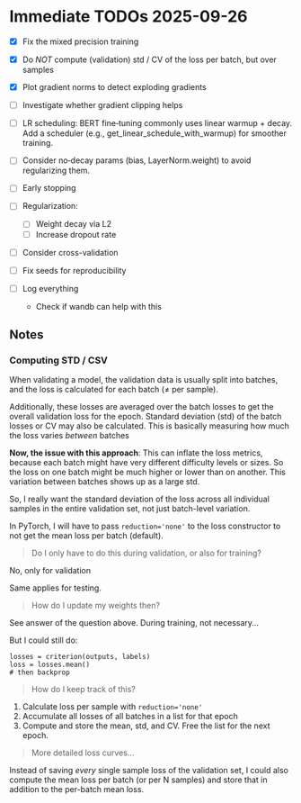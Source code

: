 # Immediate TODOs 2025-09-26

- [x] Fix the mixed precision training
- [x] Do _NOT_ compute (validation) std / CV of the loss per batch, but over samples
- [x] Plot gradient norms to detect exploding gradients
- [ ] Investigate whether gradient clipping helps

- [ ] LR scheduling: BERT fine‑tuning commonly uses linear warmup + decay. Add
      a scheduler (e.g., get_linear_schedule_with_warmup) for smoother training.
- [ ] Consider no‑decay params (bias, LayerNorm.weight) to avoid regularizing them.

- [ ] Early stopping
- [ ] Regularization:
    - [ ] Weight decay via L2
    - [ ] Increase dropout rate
- [ ] Consider cross-validation
- [ ] Fix seeds for reproducibility
- [ ] Log everything 
    - Check if wandb can help with this


## Notes

### Computing STD / CSV

When validating a model, the validation data is usually split into batches,
and the loss is calculated for each batch (≠ per sample).

Additionally, these losses are averaged over the batch losses to get the overall
validation loss for the epoch. Standard deviation (std) of the batch losses or
CV may also be calculated. This is basically measuring how much the loss varies
_between_ batches

**Now, the issue with this approach**: This can inflate the loss metrics, because
each batch might have very different difficulty levels or sizes. So the loss on
one batch might be much higher or lower than on another. This variation between
batches shows up as a large std.

So, I really want the standard deviation of the loss across all individual samples
in the entire validation set, not just batch-level variation.

In PyTorch, I will have to pass `reduction='none'` to the loss constructor to not
get the mean loss per batch (default).

> Do I only have to do this during validation, or also for training?

No, only for validation

Same applies for testing.

> How do I update my weights then?

See answer of the question above. During training, not necessary...

But I could still do:

```
losses = criterion(outputs, labels)
loss = losses.mean()
# then backprop
```

> How do I keep track of this?

1. Calculate loss per sample with `reduction='none'`
2. Accumulate all losses of all batches in a list for that epoch
3. Compute and store the mean, std, and CV. Free the list for the next epoch.

> More detailed loss curves...

Instead of saving _every_ single sample loss of the validation set,
I could also compute the mean loss per batch (or per N samples) and store
that in addition to the per-batch mean loss.
